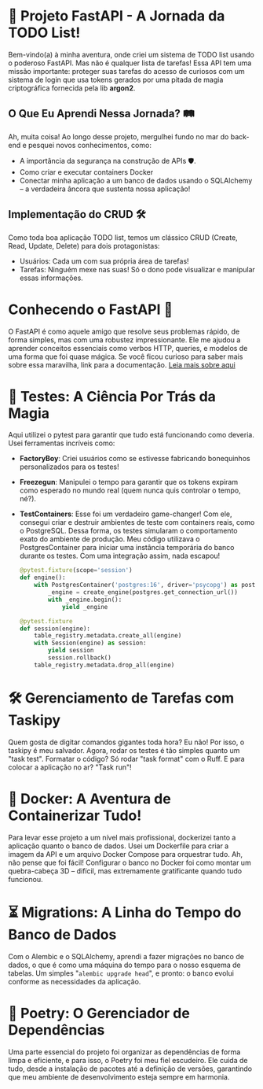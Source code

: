 # 🎯 Projeto FastAPI - A Jornada da TODO List!

Bem-vindo(a) à minha aventura, onde criei um sistema de TODO list usando o poderoso FastAPI. Mas não é qualquer lista de tarefas! Essa API tem uma missão importante: proteger suas tarefas do acesso de curiosos com um sistema de login que usa tokens gerados por uma pitada de magia criptográfica fornecida pela lib **argon2**.


## O Que Eu Aprendi Nessa Jornada? 🛤️
Ah, muita coisa! Ao longo desse projeto, mergulhei fundo no mar do back-end e pesquei novos conhecimentos, como:

- A importância da segurança na construção de APIs 🛡️.
- Como criar e executar containers Docker
- Conectar minha aplicação a um banco de dados usando o SQLAlchemy – a verdadeira âncora que sustenta nossa aplicação!


## Implementação do CRUD 🛠️
Como toda boa aplicação TODO list, temos um clássico CRUD (Create, Read, Update, Delete) para dois protagonistas:

- Usuários: Cada um com sua própria área de tarefas!
- Tarefas: Ninguém mexe nas suas! Só o dono pode visualizar e manipular essas informações.


# Conhecendo o FastAPI 🚀
O FastAPI é como aquele amigo que resolve seus problemas rápido, de forma simples, mas com uma robustez impressionante. Ele me ajudou a aprender conceitos essenciais como verbos HTTP, queries, e modelos de uma forma que foi quase mágica. Se você ficou curioso para saber mais sobre essa maravilha, link para a documentação. [Leia mais sobre aqui](https://fastapi.tiangolo.com/)  



# 🧪 Testes: A Ciência Por Trás da Magia
Aqui utilizei o pytest para garantir que tudo está funcionando como deveria. Usei ferramentas incríveis como:

- **FactoryBoy**: Criei usuários como se estivesse fabricando bonequinhos personalizados para os testes!

- **Freezegun**: Manipulei o tempo para garantir que os tokens expiram como esperado no mundo real (quem nunca quis controlar o tempo, né?).

- **TestContainers**: Esse foi um verdadeiro game-changer! Com ele, consegui criar e destruir ambientes de teste com containers reais, como o PostgreSQL. Dessa forma, os testes simularam o comportamento exato do ambiente de produção. Meu código utilizava o PostgresContainer para iniciar uma instância temporária do banco durante os testes. Com uma integração assim, nada escapou!

    ```python
    @pytest.fixture(scope='session')
    def engine():
        with PostgresContainer('postgres:16', driver='psycopg') as postgres:
            _engine = create_engine(postgres.get_connection_url())
            with _engine.begin():
                yield _engine

    @pytest.fixture
    def session(engine):
        table_registry.metadata.create_all(engine)
        with Session(engine) as session:
            yield session
            session.rollback()
        table_registry.metadata.drop_all(engine)
    ```


# 🛠️ Gerenciamento de Tarefas com Taskipy
Quem gosta de digitar comandos gigantes toda hora? Eu não! Por isso, o taskipy é meu salvador. Agora, rodar os testes é tão simples quanto um "task test". Formatar o código? Só rodar "task format" com o Ruff. E para colocar a aplicação no ar? "Task run"!


# 🐳 Docker: A Aventura de Containerizar Tudo!
Para levar esse projeto a um nível mais profissional, dockerizei tanto a aplicação quanto o banco de dados. Usei um Dockerfile para criar a imagem da API e um arquivo Docker Compose para orquestrar tudo. Ah, não pense que foi fácil! Configurar o banco no Docker foi como montar um quebra-cabeça 3D – difícil, mas extremamente gratificante quando tudo funcionou.


# ⏳ Migrations: A Linha do Tempo do Banco de Dados
Com o Alembic e o SQLAlchemy, aprendi a fazer migrações no banco de dados, o que é como uma máquina do tempo para o nosso esquema de tabelas. Um simples "`alembic upgrade head`", e pronto: o banco evolui conforme as necessidades da aplicação.


# 🎩 Poetry: O Gerenciador de Dependências
Uma parte essencial do projeto foi organizar as dependências de forma limpa e eficiente, e para isso, o Poetry foi meu fiel escudeiro. Ele cuida de tudo, desde a instalação de pacotes até a definição de versões, garantindo que meu ambiente de desenvolvimento esteja sempre em harmonia.
